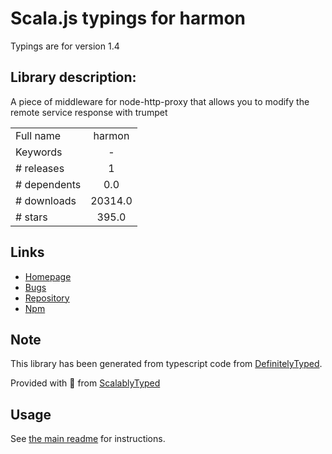 
# Scala.js typings for harmon

Typings are for version 1.4

## Library description:
A piece of middleware for node-http-proxy that allows you to modify the remote service response with trumpet

|                    |                 |
| ------------------ | :-------------: |
| Full name          | harmon |
| Keywords           | - |
| # releases         | 1 |
| # dependents       | 0.0 |
| # downloads        | 20314.0 |
| # stars            | 395.0 |

## Links
- [Homepage](https://github.com/No9/harmon#readme)
- [Bugs](https://github.com/No9/harmon/issues)
- [Repository](https://github.com/No9/harmon)
- [Npm](https://www.npmjs.com/package/harmon)
    


## Note
This library has been generated from typescript code from [DefinitelyTyped](https://definitelytyped.org).

Provided with :purple_heart: from [ScalablyTyped](https://github.com/oyvindberg/ScalablyTyped)

## Usage
See [the main readme](../../readme.md) for instructions.


